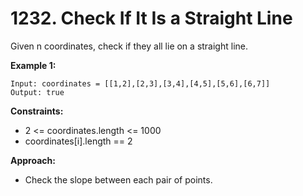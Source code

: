 # 1232. Check If It Is a Straight Line

Given n coordinates, check if they all lie on a straight line.

**Example 1:**
```
Input: coordinates = [[1,2],[2,3],[3,4],[4,5],[5,6],[6,7]]
Output: true
```

**Constraints:**
- 2 <= coordinates.length <= 1000
- coordinates[i].length == 2

**Approach:**
- Check the slope between each pair of points.